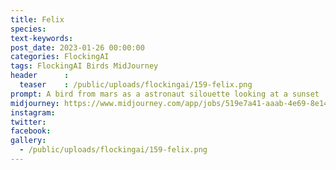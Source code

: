```yaml
---
title: Felix
species: 
text-keywords: 
post_date: 2023-01-26 00:00:00
categories: FlockingAI
tags: FlockingAI Birds MidJourney 
header      :
  teaser    : /public/uploads/flockingai/159-felix.png
prompt: A bird from mars as a astronaut silouette looking at a sunset
midjourney: https://www.midjourney.com/app/jobs/519e7a41-aaab-4e69-8e14-1e847f4df4b2
instagram: 
twitter: 
facebook: 
gallery: 
  - /public/uploads/flockingai/159-felix.png
---
```


